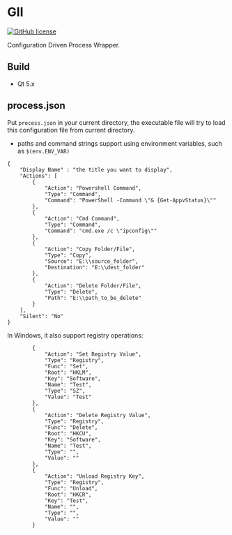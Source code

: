 GII
======

[![GitHub license](https://img.shields.io/github/license/peitaosu/GII.svg)](https://github.com/peitaosu/GII/blob/master/LICENSE)

Configuration Driven Process Wrapper.

## Build
* Qt 5.x

## process.json
Put `process.json` in your current directory, the executable file will try to load this configuration file from current directory.
* paths and command strings support using environment variables, such as `$(env.ENV_VAR)`
```
{
    "Display Name" : "the title you want to display",
    "Actions": [
        {
            "Action": "Powershell Command",
            "Type": "Command",
            "Command": "PowerShell -Command \"& {Get-AppvStatus}\""
        },
        {
            "Action": "Cmd Command",
            "Type": "Command",
            "Command": "cmd.exe /c \"ipconfig\""
        },
        {
            "Action": "Copy Folder/File",
            "Type": "Copy",
            "Source": "E:\\source_folder",
            "Destination": "E:\\dest_folder"
        },
        {
            "Action": "Delete Folder/File",
            "Type": "Delete",
            "Path": "E:\\path_to_be_delete"
        }
    ],
    "Silent": "No"
}
```
In Windows, it also support registry operations:
```
        {
            "Action": "Set Registry Value",
            "Type": "Registry",
            "Func": "Set",
            "Root": "HKLM",
            "Key": "Software",
            "Name": "Test",
            "Type": "SZ",
            "Value": "Test"
        },
        {
            "Action": "Delete Registry Value",
            "Type": "Registry",
            "Func": "Delete",
            "Root": "HKCU",
            "Key": "Software",
            "Name": "Test",
            "Type": "",
            "Value": ""
        },
        {
            "Action": "Unload Registry Key",
            "Type": "Registry",
            "Func": "Unload",
            "Root": "HKCR",
            "Key": "Test",
            "Name": "",
            "Type": "",
            "Value": ""
        }
```